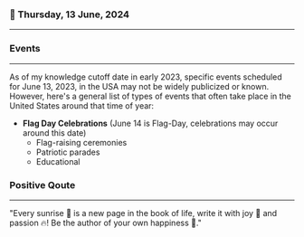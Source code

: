 ### 📅 Thursday, 13 June, 2024
------
### Events
------
As of my knowledge cutoff date in early 2023, specific events scheduled for June 13, 2023, in the USA may not be widely publicized or known. However, here's a general list of types of events that often take place in the United States around that time of year:

- **Flag Day Celebrations** (June 14 is Flag-Day, celebrations may occur around this date)
  - Flag-raising ceremonies
  - Patriotic parades
  - Educational
### Positive Qoute
------
"Every sunrise 🌅 is a new page in the book of life, write it with joy 💖 and passion 🔥! Be the author of your own happiness 🌟."
